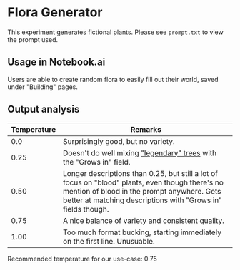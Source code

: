 # Flora Generator

This experiment generates fictional plants. Please see `prompt.txt` to view the prompt used.

## Usage in Notebook.ai

Users are able to create random flora to easily fill out their world, saved under "Building" pages.

## Output analysis

| Temperature | Remarks |
|-------------|---------|
| 0.0         | Surprisingly good, but no variety. |
| 0.25        | Doesn't do well mixing ["legendary" trees](https://github.com/indentlabs/gpt-3-experiments/blob/master/experiments/flora-generator/output-0_25.txt#L6) with the "Grows in" field. |
| 0.50        | Longer descriptions than 0.25, but still a lot of focus on "blood" plants, even though there's no mention of blood in the prompt anywhere. Gets better at matching descriptions with "Grows in" fields though. |
| 0.75        | A nice balance of variety and consistent quality. |
| 1.00        | Too much format bucking, starting immediately on the first line. Unusuable. |

Recommended temperature for our use-case: 0.75